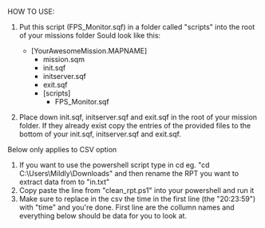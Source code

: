HOW TO USE:
1. Put this script (FPS_Monitor.sqf) in a folder called "scripts" into the root of your missions folder 
    Sould look like this:
	- [YourAwesomeMission.MAPNAME]
		- mission.sqm 
		- init.sqf
		- initserver.sqf
		- exit.sqf
		- [scripts]
			- FPS_Monitor.sqf

2. Place down init.sqf, initserver.sqf and exit.sqf in the root of your mission folder. If they already exist copy the entries of the provided files to the bottom of your init.sqf, initserver.sqf and exit.sqf. 

Below only applies to CSV option
1. 	If you want to use the powershell script type in cd <path to your RPT folder> eg. "cd C:\Users\Mildly\Downloads" and then rename the RPT you want to extract data from to "in.txt"
2. 	Copy paste the line from "clean_rpt.ps1" into your powershell and run it
3. 	Make sure to replace in the csv the time in the first line (the "20:23:59") with "time" and you're done. 
	First line are the collumn names and everything below should be data for you to look at.